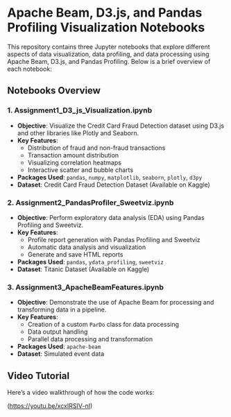 # Apache Beam, D3.js, and Pandas Profiling Visualization Notebooks

This repository contains three Jupyter notebooks that explore different aspects of data visualization, data profiling, and data processing using Apache Beam, D3.js, and Pandas Profiling. Below is a brief overview of each notebook:

## Notebooks Overview

### 1. **Assignment1_D3_js_Visualization.ipynb**
   - **Objective**: Visualize the Credit Card Fraud Detection dataset using D3.js and other libraries like Plotly and Seaborn.
   - **Key Features**:
     - Distribution of fraud and non-fraud transactions
     - Transaction amount distribution
     - Visualizing correlation heatmaps
     - Interactive scatter and bubble charts
   - **Packages Used**: `pandas`, `numpy`, `matplotlib`, `seaborn`, `plotly`, `d3py`
   - **Dataset**: Credit Card Fraud Detection Dataset (Available on Kaggle)
   
### 2. **Assignment2_PandasProfiler_Sweetviz.ipynb**
   - **Objective**: Perform exploratory data analysis (EDA) using Pandas Profiling and Sweetviz.
   - **Key Features**:
     - Profile report generation with Pandas Profiling and Sweetviz
     - Automatic data analysis and visualization
     - Generate and save HTML reports
   - **Packages Used**: `pandas`, `ydata_profiling`, `sweetviz`
   - **Dataset**: Titanic Dataset (Available on Kaggle)

### 3. **Assignment3_ApacheBeamFeatures.ipynb**
   - **Objective**: Demonstrate the use of Apache Beam for processing and transforming data in a pipeline.
   - **Key Features**:
     - Creation of a custom `ParDo` class for data processing
     - Data output handling
     - Parallel data processing and transformation
   - **Packages Used**: `apache-beam`
   - **Dataset**: Simulated event data
   
## Video Tutorial

Here’s a video walkthrough of how the code works:

(https://youtu.be/xcxIRSIV-nI)

